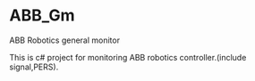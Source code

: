 # ABB_Gm
ABB Robotics general monitor

This is c# project for monitoring ABB robotics controller.(include signal,PERS).
